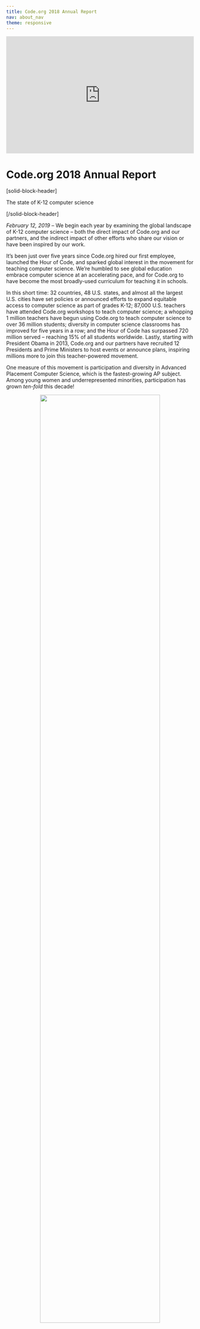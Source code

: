 ```yaml
---
title: Code.org 2018 Annual Report
nav: about_nav
theme: responsive
---
```


<p align="center"><iframe style="max-width: 100%" width="560" height="315" src="https://www.youtube.com/embed/pYKXqEpy1Mg" frameborder="0" allowfullscreen></iframe></p>

# Code.org 2018 Annual Report

[solid-block-header]

The state of K-12 computer science

[/solid-block-header]

*February 12, 2019* – We begin each year by examining the global landscape of K-12 computer science – both the direct impact of Code.org and our partners, and the indirect impact of other efforts who share our vision or have been inspired by our work. 

It’s been just over five years since Code.org hired our first employee, launched the Hour of Code, and sparked global interest in the movement for teaching computer science. We’re humbled to see global education embrace computer science at an accelerating pace, and for Code.org to have become the most broadly-used curriculum for teaching it in schools.

In this short time: 32 countries, 48 U.S. states, and almost all the largest U.S. cities have set policies or announced efforts to expand equitable access to computer science as part of grades K-12; 87,000 U.S. teachers have attended Code.org workshops to teach computer science; a whopping 1 million teachers have begun using Code.org to teach computer science to over 36 million students; diversity in computer science classrooms has improved for five years in a row; and the Hour of Code has surpassed 720 million served – reaching 15% of all students worldwide. Lastly, starting with President Obama in 2013, Code.org and our partners have recruited 12 Presidents and Prime Ministers to host events or announce plans, inspiring millions more to join this teacher-powered movement.

One measure of this movement is participation and diversity in Advanced Placement Computer Science, which is the fastest-growing AP subject. Among young women and underrepresented minorities, participation has grown *ten-fold* this decade!

<p align="center"><img src="/images/infographics/AP-CS-exams-2018.png" width="80%"></p>

This isn’t Code.org’s work alone. We’ve had the help of [our Regional Partner network](/educate/regional-partner), [hundreds of partner organizations](/about/partners), and hundreds of thousands of educators, globally. Many of them began this work years before we even existed. The global momentum is led by international partners who share our mission in other countries. And in the U.S., our [advocacy partners](https://advocacy.code.org/) have helped computer science win the bipartisan support of the federal government (in both the last administration and the current one) and most state governments, and these government efforts amplify the movement further. Our largest donors – Amazon, Facebook, Google, Infosys, and Microsoft – deserve special thanks for funding not only our work but also many others pursuing the same mission. We are fortunate to work alongside so many others – educators, nonprofits, corporations, and governments – that share our goal.

When we launched Code.org in 2013, it seemed impossible to change all of K-12 education. While we have a long, long way to go, 2018 was another record year, making us more confident than ever in our vision that every student in every school has the opportunity to learn computer science.

<br>

[breakoutquote]

[col-33]

<img src="/images/fit-300/AR2018/Marsha-Testimonial-2018.jpg" style="max-width: 80%"/>

[/col-33]

[col-66]

"I have been with Code.org from the beginning, but you have really outdone yourselves this year with the Hour of Code offerings. I was a Systems Analyst and Programmer for 32 years before becoming a Computer Science teacher and I have written a LOT of code, and you and your staff amaze me every year. Thank you. You make teaching easy."

*Marsha, Computer, Business Information Technology and Math Teacher, Atech/Pymatuning Valley Middle School, Ohio*

[/col-66]

[clearboth]

[/clearboth]
   
[/breakoutquote]

[solid-block-header]

Code.org by the Numbers

[/solid-block-header]

| Code.org Goal                                                                          | End of 2013                            | End of 2014                        | End of 2015                                 | End of 2016                                                                                                                             | End of 2017                                                                                                                        | End of 2018                                                                                                                                                                                                         |
| -------------------------------------------------------------------------------------- | ---------------------------------------| -----------------------------------| --------------------------------------------| --------------------------------------------------------------------------------------------------------------------------------------- | ---------------------------------------------------------------------------------------------------------------------------------- | ------------------------------------------------------------------------------------------------------------------------------------------------------------------------------------------------------------------- |
| Inspire students and increase diversity with the Hour of Code                          | 20 million served                      | 90M, <br>48%<br> female            | 195M, <br>49%<br> female                    | 344M, <br>49%<br> female                                                                                                                | 520M, <br>49%<br> female                                                                                                           | 720M, <br>50%<br> female                                                                                                                                                                                            |
| Engage classrooms and students in our CS courses. (Total # of accounts on Code Studio) | 10,000 teachers,<br>500,000<br>students| 90,000 teachers,<br>4M <br>students| 250,000 teachers,<br>8M<br> students        | 495,000 teachers,<br>16M <br>students                                                                                                   | 750,000 teachers,<br>25M<br>students                                                                                               | 1M teachers,<br>36M<br>students                                                                                                                                                                                     |
| Enable students to show “basic coding proficiency” with CS Fundamentals.               | N/A                                    | N/A                                | N/A                                         | 887,840 total,<br>365,842 female                                                                                                        | 2,061,449 total,<br>860,361 female                                                                                                 | 3,296,655 total,<br>1,394,208 female                                                                                                                                                                                |
| Code.org students take and pass the AP CS Principles exam                              | N/A                                    | N/A                                | N/A                                         | N/A                                                                                                                                     | 11,975 total,<br>3,406 female,<br>2,268 URM*                                                                                       | 19,409 total,<br>5,838 female,<br>4,009 URM*                                                                                                                                                                        |
| Improve diversity in CS (survey of teachers on Code Studio)                            | N/A                                    | 43% female,<br>37% URM*            | 43% female,<br>37% URM*                     | 45% female,<br>48% URM*,<br>47% in high needs schools                                                                                   | 45% female,<br>48% URM*,<br>47% in high needs schools                                                                              | 46% female,<br>48% URM*,<br>47% in high needs schools                                                                                                                                                               |
| Help school districts implement CS curricula                                           | 10<br>district partners                | 60<br>district partners            | 100 district partners                       | 41 regional partners<br>(120+ districts)                                                                                                | 56 regional partners<br>(175+ districts)                                                                                           | 64 regional partners                                                                                                                                                                                                |
| Prepare new CS teachers across grades K-12                                             | N/A                                    | 4,000                              | 20,000                                      | 52,000                                                                                                                                  | 72,000                                                                                                                             | 86,565                                                                                                                                                                                                              |
| Lead a coalition to set policies supporting CS.<br>Policies changed in:                | 5 states                               | 16 states                          | 17 states,<br>including $9M<br>in CS funding| 31 states, <br>including $13M <br>in CS funding                                                                                         | 40 states,<br>including $29M<br> in CS funding                                                                                     | [48 states](https://docs.google.com/document/d/1J3TbEQt3SmIWuha7ooBPvlWpiK-pNVIV5uuQEzNzdkE/edit),<br>including $63M<br>in CS funding                                                                               |
| Go global                                                                              | 30 languages supported                 | 34 langs,<br>7 intl partners       | 46 langs,<br>70 intl partners               | 50 langs,<br>70 intl partners                                                                                                           | 62 langs,<br>84 intl partners                                                                                                      | 63 langs,<br>102 intl partners                                                                                                                                                                                      |
| Team size                                                                              | 14                                     | 38                                 | 54                                          | 59                                                                                                                                      | 69                                                                                                                                 | 80                                                                                                                                                                                                                  |

<br>

*URM stands for underrepresented minorities, and includes students who are black / African American, Hispanic/Latino/Latina/Latinx, Native American/Alaskan, and Native Hawaiian/Pacific Islanders. In the reports for 2014 and 2015, the numbers reported above only counted black and Hispanic students.

[solid-block-header]

Diversity in our classrooms

[/solid-block-header]

Addressing diversity in K-12 computer science is core to Code.org’s mission. The technology sector as a whole [lacks diversity](http://fortune.com/2014/08/29/how-tech-companies-compare-in-employee-diversity/) due to a number of factors. We focus on one piece of the puzzle, K-12 education, where historically only 20~25% of CS students are female, and 13~15% are underrepresented minorities. By contrast, students in Code.org classrooms are almost balanced across gender, race, and even socioeconomic status.

<p align="center"><img src="/images/infographics/diversity-courses-2018-web.png" width="100%"></p>

This is partly because teachers integrate Code.org into classrooms that are already diverse, and partly because we weave a focus on diversity [across our work](/diversity). 

<p align="center"><img src="/images/AR2018/15-million-girls-2018.png" width="100%"></p>

We celebrated a special milestone in 2018: over 15 million young women have accounts on Code.org! If only 1% of our active female students continue to study CS in university, they’d outnumber today’s gender gap! We can’t wait to watch diversity grow in computer science as our youngest learners graduate and change the face of technology. 
<br><br>

[breakoutquote]

[col-33]

<img src="/images/fit-300/AR2018/Melanie-testimonial-2018.jpg" style="max-width: 80%"/>

[/col-33]

[col-66]

“I stopped to chat with one of my female students and she said, *'I can't believe it! I don't like video games at all and I thought this was going to be awful. BUT I LOVE IT! Coding is so much fun!'* The Dance Party hooked my reluctant third grader in! Thank you for the innovative, exciting, and fun coding activities! Keep up the great work!”

*Melanie, Computer Science Teacher, Snowline Joint Unified School District, California*

[/col-66]

[clearboth]

[/clearboth]

[/breakoutquote]

<br/>

### **As more schools use Code.org, racial diversity approaches the U.S. average** 

In 2018, racial diversity across all Code.org CS Discoveries and CS Principles classrooms dropped relative to the prior year. Approximately 42% of U.S. public and charter middle and high school students are underrepresented minorities. As we grow our U.S. footprint beyond the more diverse urban districts where we began our work, we expect the student population using Code.org to more closely match this national average. Within these new schools we continue to focus on recruiting the underrepresented minorities to register for classes.

<p align="center"><img src="/images/AR2018/Percentage-Codeorg-Students-URM-2018.png" width="100%"></p>

When we examine individual high schools, **we see almost perfect racial representation in Code.org classrooms**. Our [end-to-end approach to diversity and equity](/diversity) helps to ensure the diversity of students in our CS classrooms roughly matches the diversity of their school population at large. While CS classes are traditionally dominated by white and Asian students, Code.org classrooms have almost balanced racial diversity.

<p align="center"><img src="/images/infographics/courses-diversity-scatterplot-2018.png" width="100%"></p>

Lastly, although our mission focuses on diversity in CS classrooms, we’re proud to report the gender diversity on our own team. 62% of [Code.org’s staff are women](/about/team). 42% of our technical staff are women. Our [board and leadership team](/about/leadership) are gender-balanced.<br>

[solid-block-header]

Our curriculum platform

[/solid-block-header]

<img src="/images/AR2018/student-projects-2018.gif" width="100%"/><br>

In five years since we launched our coding platform, 15% of all the world’s students have tried our CS courses, making Code.org the most broadly-used curriculum in CS. What matters more, however, is how many teachers incorporate our lessons into their classrooms, and what their students learn.

<br>

<p align="center"><img src="/images/infographics/accounts-on-codeorg-2018.png" width="100%"/></p>

Beyond measuring logins or page-views, we measure student achievement, whether at solving coding puzzles or passing the AP computer science exam. We created a [definition](/about/evaluation/proficiency) of “basic coding proficiency” in our [CS Fundamentals](/educate/curriculum/elementary-school) course by measuring student success in coding challenges. This chart shows how many students demonstrate this proficiency at different levels of difficulty. (This is a first stab at measuring student achievement, and it needs improvement.)

<br>

<p align="center"><img src="/images/infographics/coding-proficiency-2018.jpg" width="100%"/></p>

<br>

In 2018, to match our theme of creativity and our new slogan “What will you create?”, we also adopted a new measure of student achievement: total projects created by students. By the end of 2018, Code.org students have created 37 million projects. For these and other fun data points, see our new [Code.org Statistics page](/statistics).

<br>

<p align="center"><img src="/images/AR2018/37million-projects-2018.png" width="100%"/></p>

The secret behind our growth: teachers recommend our courses to other teachers. We measure this with the [Net Promoter](https://en.wikipedia.org/wiki/Net_Promoter) methodology: we score 85, which is outstanding and supported by the testimonials we hear from teachers in classrooms. 

[breakoutquote]

[col-33]

<img src="/images/fit-300/AR2018/Teacher-PD-KateCraven-2018.jpg" style="max-width: 80%"/>

[/col-33]

[col-66]

“There’s so much support out there for you. Through Code.org but also through community of teachers who are at these workshops and want to learn with you and partner with you. The biggest unintended thing for me was how amazing the content was but more so the facilitator and the other course participants.”

*Kate, Computer Science Teacher, Ashford School, Connecticut*


[/col-66]

[clearboth]

[/clearboth]

[/breakoutquote]

[solid-block-header]

The AP Computer Science Principles exam

[/solid-block-header]

<p align="center"><img src="/images/AR2018/student-project-final-2018.gif" width="60%"></p>

<p align="center"><strong>Student project: recreating arcade game Frogger</strong></p>

In 2018, Code.org [Computer Science Principles](/educate/csp) classrooms accounted for 38% of all AP CS exams, with growth of 69% relative to 2017. Given our scale, the performance and diversity of Code.org students on the exam matches the national average.

<p align="center"><img src="/images/AR2018/AP-CS-principles-passing-2018.png" width="100%"></p>

The exam pass-rate, however, can be [unreliable for drawing academic conclusions](https://medium.com/@codeorg/exam-scores-and-computer-science-classrooms-b39eb74ea238), because for an optional course and an optional exam, the pass-rate can vary widely based on the selection of students who take the class or the exam. Given our focus on diversity, what’s important to Code.org is to maximize the total participation and diversity of students in computer science, and to help as many students learn as possible. Over 27,000 Code.org students took the AP Computer Science exam, including 8,649 female students, and 8,015 underrepresented minorities.

Among CS Principles classrooms where the teacher was prepared in Code.org’s program, the number of young women who passed the AP exam tripled compared to last year, and the number of underrepresented minorities who passed the exam grew 2.5x.


<p align="center"><img src="/images/AR2018/AP-cs-principles-overall-2018.png" width="100%"></p>

Looking beyond the aggregate numbers, a 2018 research study of schools in the Code.org program [found that](https://medium.com/@codeorg/research-shows-5x-computer-science-participation-at-schools-in-code-org-program-f99ca6ff3207) a school’s participation in the Code.org program causes an estimated five-fold increase in the number of students that take, and earn qualifying scores on the AP Computer Science Principles exam.

<p align="center"><img src="/images/infographics/students-passing-ap-exam-2018.png" width="100%"></p>

We are now mid-way through a new school year, and enrollment across the Code.org CS Principles course is already 33% higher than last year. If enough of these students take the AP exam, we are poised to see another record-breaking year in AP Computer Science!

[solid-block-header]

Our work with America's educators & schools

[/solid-block-header]

<img src="/images/AR2018/teacher-workshops-2018.gif" width="100%">

In 2018, Code.org continued to grow our professional learning and school outreach programs. Our network of Regional Partners held workshops across the country and we hosted our last 2 national “TeacherCon” conferences for educators, with stellar feedback. 

All our workshops for teachers are delivered by our amazing network of Regional Partners and expert Facilitators. This network is the backbone for the future of computer science in U.S. schools.


### Our professional learning network: 64 regional partners, 550 expert facilitators

<p align="center"><img src="/images/AR2018/regional-partners-map-close-2018.png" width="100%"></p>

In 2018, we expanded the network, migrated our workshops for grades K-5 to be run by Regional Partners, launched fee-for-service pricing for our workshops in grades 6-12, and launched a pilot of virtual online workshops to support rural or remote teachers.
 
Across our programs, we passed a new milestone: 87,000 new CS teachers have been prepared by Code.org, 18,000 of them in 2018. The biggest growth has been within our programs for preparing teachers in grades 6-12, particularly our CS Discoveries course for grades 6-10.

<p align="center"><img src="/images/AR2018/classrooms-codeorg-network-2018.png" width="100%"></p>

<br>

[breakoutquote]

[col-33]

<img src="/images/fit-300/AR2018/annamary-testimonial-2018.jpg" style="max-width: 80%"/>

[/col-33]

[col-66]

“I came here super excited to be a part of this amazing group but also a little nervous that everyone else would know more than me and that I would be behind. I learned so much this week and I found that just by participating in Hour of Code and exploring CSD on the website that I actually knew more than I thought. The has been an amazing learning experience for me and I can't wait to bring this program to my students.”

*Annamary, Computer Science Teacher, Sister Thea Bowman Catholic School, Illinois*

[/col-66]

[clearboth]

[/clearboth]

[/breakoutquote]

[solid-block-header]

48 states have adopted policies for computer science

[/solid-block-header]

While most of Code.org focuses on implementing our computer science curriculum and our programs in schools, the [Code.org Advocacy Coalition](https://advocacy.code.org/) works to change government policies to support, expand, and sustain K-12 computer science. This wouldn’t be possible without our coalition partners (especially Microsoft, the College Board, the Computer Science Teachers Association, and Amazon), and the local champions who deserve the real credit for driving change.

Our state policy work focuses on [9 ideas we urge every state to consider](https://code.org/files/Making_CS_Fundamental.pdf). Below, we highlight our impact across 3 of these that are easiest to measure.


| Policy area | Policy changed since 2013                                                                                                                                                                                       |
| -------- | ----------------------------------------------------------------------------------------------------------------------------------------------------------------------------------------------------------------|
| **High school graduation policy**<br>States that have changed policies to allow rigorous CS courses to satisfy core high school graduation requirements | AL, AZ, AR, CA, CO, DE, FL, GA, ID, IL, IN, KY, LA, MD, MA, MI, MS, MN, MO, NE, NC, ND, NH, NJ, NM, NV, NY, OH, OK, OR, PA, RI, SC, SD, TX, TN, UT, VA, WA, WV, WI, and WY.                                     |
| **Establishing state-level standards for CS**<br>States that have developed or are in the process of developing state education standards for computer science | AL, AK, AR, AZ, CA, CT, DE, FL, GA, HI, IA, ID, IN, KS, KY, MD, MA, MI, MS, MO, MT, ND, NH, NJ, NV, OH, OK, OR, SC, UT, VA, WA, WI, WV, and WY. States that are evaluating developing standards: NM, NY, and NC.|
| **Funding for CS**<br>States that have allocated funding specifically to K-12 computer science | AL, AR, AZ, CO, GA, HI, IA, ID, IN, MA, MD, NJ, NY, NC, NV, PA, RI, UT, VA, WA. These states have allocated over $63M in total.                                                                                 |
<br>

In 2018, we set a new record, as 31 states adopted new policies for K-12 computer science! The [Governors for CS partnership](http://www.governorsforcs.org/) which we launched in 2016 now has 16 state governors committed to establishing educational standards, funding, and expanding access and diversity in computer science in every school in their states.

<p align="center"><img src="/images/AR2017/gov-for-cs.png" width="100%"></p>

The Code.org Advocacy Coalition published the [2018 State of CS Education](https://code.org/files/2018_state_of_cs.pdf) report, a landmark study of policy adoption in the United States. Code.org also grew the [K-12 Computer Science Census database](https://code.org/yourschool), which now has data on 38% of all U.S. schools (up from 11% in April 2018), including data on 65% of public high schools. Comparison of the school-level census data to the state policies shows that the Code.org policy recommendations directly lead to increased access and improved diversity in K-12 computer science.

<p align="center"><img src="/images/AR2018/state-of-cs-2018-final-2.jpg" width="100%"></p>


At the federal level, the Department of Education took a [first stab](https://medium.com/@codeorg/computer-science-is-particular-focus-of-federal-grants-951425166838) at implementing the White House [commitment](https://www.whitehouse.gov/briefings-statements/expanding-access-high-quality-stem-computer-science-education-provides-pathways-good-jobs/) to funding STEM and computer science in schools, but computer science received only a [small fraction](https://docs.google.com/document/d/1MtsyczPppj_Y1yQMGcE6tclsPuRHe23DPGO7p9w9V-s/edit#) of 2018 federal funding. As we write this report in early 2019, we have already seen [updated guidelines](https://medium.com/@codeorg/us-dept-of-education-prioritizes-computer-science-funding-64d47807d1dc) from the Department of Education, and we look forward to seeing a much larger allocation of federal funding to computer science by the end of 2019.

[breakoutquote]

[col-33]

<img src="/images/fit-300/AR2018/faith-testimonial-2018.jpg" style="max-width: 80%"/>

[/col-33]

[col-66]

“Both of the schools I work with are Title 1 100% free and reduced populations. The students were very excited to learn to code. I think we have students now who are aware of this as a career choice and want to do this for their career!”

*Faith, Elementary Gifted Coordinator, Thomasville City Schools, Georgia*

[/col-66]

[clearboth]

[/clearboth]

[/breakoutquote]

[solid-block-header]

The Hour of Code and CS Education Week

[/solid-block-header]

<img src="/images/AR2018/dp-csedweek-collage-final-2018.gif" width="100%">

2018 was a record year for the Hour of Code, which has now surpassed 720 million served and reached 15% of all students globally. In December alone, almost 60 million students tried the Hour of Code.

Another 150 new activities were added this year, and hundreds of global nonprofits, corporations, and government agencies supported the campaign. We’re thrilled to see [employee engagement](https://medium.com/@codeorg/amazon-microsoft-google-vista-and-more-rally-to-bring-the-hour-of-code-to-students-worldwide-4641325542cf) from our donors and corporate supporters continue to grow.  

The [Hour of Code Dance Party](/dance) - Code.org's featured activity for 2018 - brought unique energy to the campaign, inspiring tens of thousands of classrooms to code a choreography, dance to their code, and experience a magical combination of education and creativity. Videos from classrooms around the world inspired tweets from [Katy Perry](https://twitter.com/katyperry/status/1062837913992478722), [Ciara](https://twitter.com/ciara/status/1070525722794504192), [Ashton Kutcher](https://twitter.com/PS90JED/status/1069658682349314048), [Sia](https://twitter.com/Sia/status/1072217442946965504), and [MC Hammer](https://twitter.com/MCHammer/status/1070840003033358336), while dozens of celebrities from all walks of life [recorded videos](https://www.youtube.com/playlist?list=PLzdnOPI1iJNcXMS80NRhQd0NA3po1swJf) to support this year’s theme of creativity.

[<img src="/images/AR2018/dp-celebrities-2018-final.png" style="max-width: 100%">](https://www.youtube.com/playlist?list=PLzdnOPI1iJNcXMS80NRhQd0NA3po1swJf)

To kick off CS Education Week, Melinda Gates and Microsoft President Brad Smith joined an [event](https://youtu.be/1MKR2WiGzgE) hosted by Code.org and the CS Teachers Association. 24,000 teachers and over 200 organizations, school districts, and governments worldwide made [new pledges](https://medium.com/@codeorg/9-states-76-school-districts-and-102-organizations-worldwide-pledge-to-expand-computer-science-a3a9042453d9) to expand access to computer science for millions of students.

The Hour of Code and CS Education Week have become a fixture in hundreds of thousands of schools, each year recruiting tens of millions of new students and tens of thousands of teachers to try computer science, globally.

[breakoutquote]

[col-33]

<img src="/images/fit-300/AR2018/emily-northcutt-testimonial-2018.jpg" style="max-width: 80%"/>

[/col-33]

[col-66]

“My students LOVED the new Dance Party activity! I have never seen this kind of a reaction to an Hour of Code activity and I have been using them for the last few years. In my students' reflection surveys, they said over and over how much they enjoyed the music and being creative in conjunction with computer science. Please create more modules that emphasize creativity! 96% indicated in the survey that they would like to do more computer science activities this year!”

*Emily, School Librarian/Technology Coordinator, Hearn Elementary School, Kentucky*

[/col-66]

[clearboth]

[/clearboth]

[/breakoutquote]


[solid-block-header]

Global momentum for computer science


[/solid-block-header]

In 2018, seven countries – Antigua and Barbuda, Argentina, Chile, Mexico, Paraguay, Thailand, Tunisia – passed legislation or announced national plans or allocated funding for computer science. Ever since the 2013 launch of Code.org, 32 countries have implemented nationwide policies or plans for computer science in primary and secondary school. 

While many of these countries are acting independently of Code.org, many have drawn inspiration from our effort in the United States, from the global momentum of the Hour of Code, and from the work of classroom teachers who use Code.org in over 60 languages. 

In 2018, we began a more robust investment in international partnerships. Attendees from 17 countries attended the first ever Code.org International Summit. 5 partners (in Chile, Israel, Malaysia, Mexico, and Thailand) began training teachers on Code.org courses. 

We hosted Hour of Code events with [Argentina President Mauricio Macri](https://twitter.com/codeorg/status/1047246639100964864) and with [Chile President Sebastián Piñera](https://twitter.com/hadip/status/1014470516554559489), and released an inspirational video for Latam audiences, featuring regional presidents, business leaders, and celebrities:

<p align="center"><iframe style="max-width: 100%" width="560" height="315" src="https://www.youtube.com/embed/EGgdCryC8Uo" frameborder="0" allowfullscreen></iframe></p>

Last but not least, Code.org was invited to [organize a student-coding event](https://www.youtube.com/watch?v=_IrGZqaoNIU) at the G20 summit for the Ministers of Education, and our founder Hadi Partovi spoke to the Ministers about the importance of integrating computer science into the global school day curriculum:

<p align="center"><iframe style="max-width: 100%" width="560" height="315" src="https://www.youtube.com/embed/ljqysBIvbL0" frameborder="0" allowfullscreen></iframe></p>

[solid-block-header]

We have a long way to go

[/solid-block-header]

With another record year behind us, we are more sure than ever about the momentum of the computer science movement, not just in the United States, but worldwide. Over 1 million teachers have joined Code.org to bring opportunity to their students.

The strength of this movement lies in the inspirational commitment of these educators. The nonprofits, philanthropists, corporations, and local governments who support them will push computer science to new levels in 2019 and beyond.

To all of our supporters and partners, to all the organizations helping the cause, and especially to the teachers: your dedication is what gives us our daily dose of motivation. Thanks to you, every year we are closer to realizing our vision: that every student in every school has the opportunity to learn computer science.

Hadi Partovi, Code.org

<hr>


## Finances


For calendar year 2018 our total expenses were approximately* $24.5 million. The chart below paints a general picture of how this money was spent.

<br>

<img src="/images/AR2018/finances-annual-report-2018.png" width="100%">

*Important note: The information above is not (yet) based on audited financials.

The table below shows the total cost breakdown of our headline achievements since founding.

 
| Areas of effort / Achievements in 2013 - 2018                                                                                                                                                                                           | Fully-loaded cost (including admin) |
| ----------------------------------------------------------------------------------------------------------------------------------------------------------------------------------------------------------------------------------------| ----------------------------------- |
| **Diversity and Global Marketing:** Hour of Code campaign, 720M served, reaching 15% of students globally, with events in 196 countries. 50% female participation                                                                       | $12.4 million                       |
| **Curriculum + Code Studio learning platform:** ~30300 hours of coursework created, 1M teacher accounts. 36 million student accounts. 46% female, 48% underrepresented minorities                                                       | $24.2 million                       |
| **Partnership + professional learning:**  64 [regional partners](/educate/regional-partner) and almost 550 facilitators who have prepared 87,000 new CS teachers across grades K-12. ($12.6M spent on grades K-5, $34.1M on grades 6-12)| $46.7 million                       |
| **Government affairs:** Policies changed in 48 states, $63M in state budgets allocated to computer science.                                                                                                                             | $6.9 million |
| **International:** Translation of curriculum into 63 languages, support for 102 international partnerships.                                                                                                                             | $1.2 million |                         |
| TOTAL SPENT (2013-2018)                                                                                                                                                                                                                 | $91.4 million                       |


## Other reports

* See recent [Code.org Statistics](/statistics)
* See the [2017 Annual Report](/about/2017) 
* See the [2016 Annual Report](/about/2016) and [2015-16 Code.org Evaluation Report](/files/EvaluationReport2015-16.pdf)
* See the [2015 Annual Report](/about/2015) and [2014-15 Evaluation Report](/about/evaluation)
* See the [2014 Annual Report](/about/2014)



## Our generous donors

<%= view :donors %>
